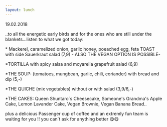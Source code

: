 ```yaml
---
layout: lunch
---
```


19.02.2018

..to all the energetic early birds and for the ones who are still under the blankets...listen to what we got today:

\* Mackerel, caramelized onion, garlic honey, poeached egg, feta TOAST with side Sauerkraut salad (7,9) - ALSO THE VEGAN OPTION IS POSSIBLE-

\*TORTILLA with spicy salsa and moyarella grapefruit salad (6,9)

\*THE SOUP: (tomatoes, mungbean, garlic, chili, coriander) with bread and dip (5,-)

\*THE QUICHE (mix vegetables) without or with salad (3,9/6,-)

\*THE CAKES: Queen Shuntaro&acute;s Cheesecake, Someone's Grandma's Apple Cake, Lemon Lavander Cake, Vegan Brownie, Vegan Banana Bread..

plus a delicious Passenger cup of coffee and an extremly fun team is waiting for you !! you can`t ask for anything better 😋😋